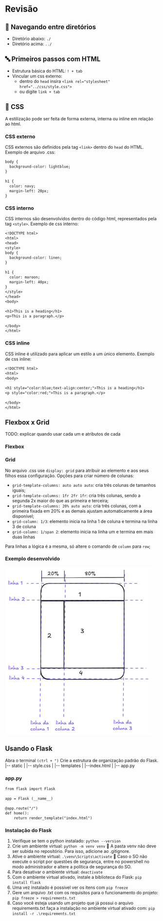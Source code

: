 # Revisão

## 🚢 Navegando entre diretórios
- Diretório abaixo: `./`
- Diretório acima: `../`

## 🔤 Primeiros passos com HTML
- Estrutura básica do HTML: `! + tab`
- Vincular um css externo: 
    - dentro do `head` insira `<link rel="stylesheet" href="../css/style.css">` 
    - ou digite `link + tab`

## 🎨 CSS
A estilização pode ser feita de forma externa, interna ou inline em relação ao html.

### CSS externo
CSS externos são definidos pela tag `<link>` dentro do `head` do HTML. 
Exemplo de arquivo .css:
```
body {
  background-color: lightblue;
}

h1 {
  color: navy;
  margin-left: 20px;
}
```
### CSS interno
CSS internos são desenvolvidos dentro do código html, representados pela tag `<style>`.
Exemplo de css interno:
```
<!DOCTYPE html>
<html>
<head>
<style>
body {
  background-color: linen;
}

h1 {
  color: maroon;
  margin-left: 40px;
}
</style>
</head>
<body>

<h1>This is a heading</h1>
<p>This is a paragraph.</p>

</body>
</html>

```
### CSS inline
CSS inline é utilizado para aplicar um estilo a um único elemento.
Exemplo de css inline:
```
<!DOCTYPE html>
<html>
<body>

<h1 style="color:blue;text-align:center;">This is a heading</h1>
<p style="color:red;">This is a paragraph.</p>

</body>
</html>
```
## Flexbox x Grid
TODO: explicar quando usar cada um e atributos de cada

### Flexbox

### Grid
No arquivo .css use `display: grid` para atribuir ao elemento e aos seus filhos essa configuração.
Opções para criar número de colunas:
- `grid-template-columns: auto auto auto`: cria três colunas de tamanhos iguais;
- `grid-template-columns: 1fr 2fr 1fr`: cria três colunas, sendo a segunda 2x maior do que as primeira e terceira;
- `grid-template-columns: 20% auto auto`: cria três colunas, com a primeira fixada em 20% e as demais ajustam automaticamente a área disponível;
- `grid-column: 1/3`: elemento inicia na linha 1 de coluna e termina na linha 3 de coluna
- `grid-column: 1/span 2`: elemento inicia na linha um e termina em mais duas linhas

Para linhas a lógica é a mesma, só altere o comando de `column` para `row`;

### Exemplo desenvolvido
![alt text](image.png)

## Usando o Flask
Abra o terminal `(ctrl + ")`
Crie a estrutura de organização padrão do Flask. 
|-- static
|   |-- style.css
|
|-- templates
|   |--index.html
|
|-- app.py

### app.py
```
from flask import Flask

app = Flask (__name__)

@app.route("/")
def home():
    return render_template("index.html")
```

### Instalação do Flask
1. Verifique se tem o python instalado: `python --version`
2. Crie um ambiente virtual: `python -m venv venv`
📢 A pasta venv não deve ser subida no repositório. Para isso, adicione ao .gitignore.
3. Ative o ambiente virtual: `.\venv\Scripts\activate`
📢 Caso o SO não execute o script por questões de segurança, entre no powershell no modo administrador e altere a política de segurança do SO.
4. Para desativar o ambiente virtual: `deactivate`
5. Com o ambiente virtual ativado, instale a biblioteca do Flask: `pip install flask`
6. Uma vez instalado é possível ver os itens com `pip freeze`
7. Gere um arquivo .txt com os requisitos para o funcionamento do projeto: `pip freeze > requirements.txt`
8. Caso você esteja usando um projeto que já possui o arquivo requirements.txt faça a instalação no ambiente virtual ativado com: `pip install -r .\requirements.txt`
